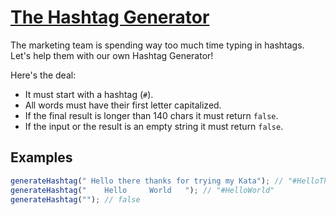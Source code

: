 # [The Hashtag Generator](https://www.codewars.com/kata/52449b062fb80683ec000024)

The marketing team is spending way too much time typing in hashtags.
Let's help them with our own Hashtag Generator!

Here's the deal:

- It must start with a hashtag (`#`).
- All words must have their first letter capitalized.
- If the final result is longer than 140 chars it must return `false`.
- If the input or the result is an empty string it must return `false`.

## Examples

```javascript
generateHashtag(" Hello there thanks for trying my Kata"); // "#HelloThereThanksForTryingMyKata"
generateHashtag("    Hello     World   "); // "#HelloWorld"
generateHashtag(""); // false
```
